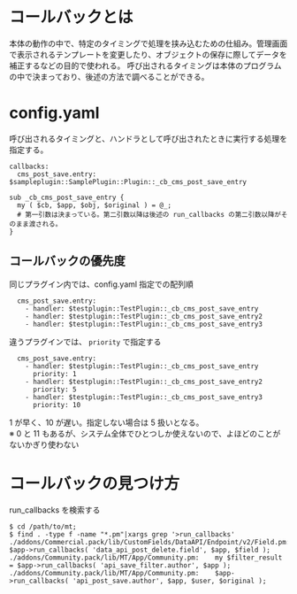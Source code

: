 # コールバックとは

本体の動作の中で、特定のタイミングで処理を挟み込むための仕組み。管理画面で表示されるテンプレートを変更したり、オブジェクトの保存に際してデータを補正するなどの目的で使われる。
呼び出されるタイミングは本体のプログラムの中で決まっており、後述の方法で調べることができる。

# config.yaml

呼び出されるタイミングと、ハンドラとして呼び出されたときに実行する処理を指定する。

```
callbacks:
  cms_post_save.entry: $sampleplugin::SamplePlugin::Plugin::_cb_cms_post_save_entry
```

```
sub _cb_cms_post_save_entry {
  my ( $cb, $app, $obj, $original ) = @_;
  # 第一引数は決まっている。第二引数以降は後述の run_callbacks の第二引数以降がそのまま渡される。
}
```

## コールバックの優先度

同じプラグイン内では、config.yaml 指定での配列順

```
  cms_post_save.entry:
    - handler: $testplugin::TestPlugin::_cb_cms_post_save_entry
    - handler: $testplugin::TestPlugin::_cb_cms_post_save_entry2
    - handler: $testplugin::TestPlugin::_cb_cms_post_save_entry3
```

違うプラグインでは、 `priority` で指定する

```
  cms_post_save.entry:
    - handler: $testplugin::TestPlugin::_cb_cms_post_save_entry
      priority: 1
    - handler: $testplugin::TestPlugin::_cb_cms_post_save_entry2
      priority: 5
    - handler: $testplugin::TestPlugin::_cb_cms_post_save_entry3
      priority: 10
```

1 が早く、10 が遅い。指定しない場合は 5 扱いとなる。  
※ 0 と 11 もあるが、システム全体でひとつしか使えないので、よほどのことがないかぎり使わない

# コールバックの見つけ方

run_callbacks を検索する

```
$ cd /path/to/mt;
$ find . -type f -name "*.pm"|xargs grep '>run_callbacks'
./addons/Commercial.pack/lib/CustomFields/DataAPI/Endpoint/v2/Field.pm:    $app->run_callbacks( 'data_api_post_delete.field', $app, $field );
./addons/Community.pack/lib/MT/App/Community.pm:    my $filter_result = $app->run_callbacks( 'api_save_filter.author', $app );
./addons/Community.pack/lib/MT/App/Community.pm:    $app->run_callbacks( 'api_post_save.author', $app, $user, $original );
```

